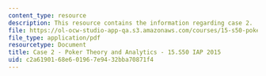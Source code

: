 ```yaml
---
content_type: resource
description: This resource contains the information regarding case 2.
file: https://ol-ocw-studio-app-qa.s3.amazonaws.com/courses/15-s50-poker-theory-and-analytics-january-iap-2015/c2a6190168e601967e9432bba70871f4_MIT15_S50IAP15_Case2.pdf
file_type: application/pdf
resourcetype: Document
title: Case 2 - Poker Theory and Analytics - 15.S50 IAP 2015
uid: c2a61901-68e6-0196-7e94-32bba70871f4
---
```

